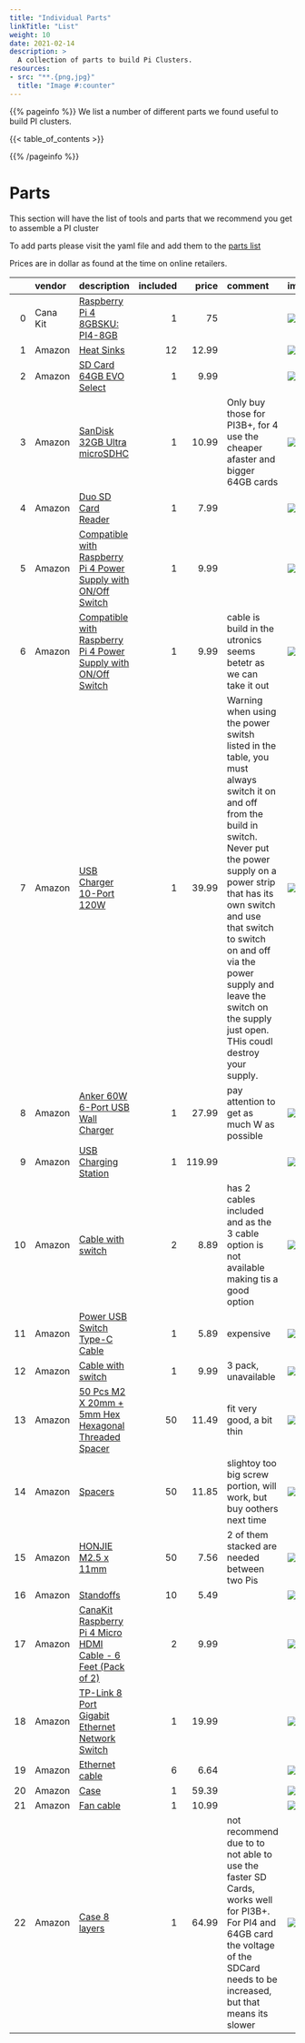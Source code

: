 ```yaml
---
title: "Individual Parts"
linkTitle: "List"
weight: 10
date: 2021-02-14
description: >
  A collection of parts to build Pi Clusters.
resources:
- src: "**.{png,jpg}"
  title: "Image #:counter"
---
```



{{% pageinfo %}}
We list a number of different parts we found useful to build PI clusters.

{{< table_of_contents >}}

{{% /pageinfo %}}

# Parts

This section will have the list of tools and parts that we recommend you get to assemble a PI cluster

To add parts please visit the yaml file and add them to the 
[parts list](https://github.com/cloudmesh/pi/blob/main/parts/README-parts-list.yml)


Prices are in dollar as found at the time on online retailers.

<!-- parts list is generted with bin/parts.py do creat your own parts list first-->

<!--PARTS-->

|    | vendor   | description                                                                                                                                                                                                                                                                                                                                                                                                                                                                                                                   |   included |   price | comment                                                                                                                                                                                                                                                                                                                                 | image                                                                                                                            |
|---:|:---------|:------------------------------------------------------------------------------------------------------------------------------------------------------------------------------------------------------------------------------------------------------------------------------------------------------------------------------------------------------------------------------------------------------------------------------------------------------------------------------------------------------------------------------|-----------:|--------:|:----------------------------------------------------------------------------------------------------------------------------------------------------------------------------------------------------------------------------------------------------------------------------------------------------------------------------------------|:---------------------------------------------------------------------------------------------------------------------------------|
|  0 | Cana Kit | [Raspberry Pi 4 8GBSKU: PI4-8GB](https://www.canakit.com/raspberry-pi-4-8gb.html?defpid=4630)                                                                                                                                                                                                                                                                                                                                                                                                                                 |          1 |   75    |                                                                                                                                                                                                                                                                                                                                         | ![](https://images-na.ssl-images-amazon.com/images/I/71XIid%2BfQIL._AC_UL115_.jpg)                                               |
|  1 | Amazon   | [Heat Sinks](https://www.amazon.com/dp/B082RT8CMS/ref=sspa_dk_detail_1?psc=1&pd_rd_i=B082RT8CMS&pd_rd_w=3exm1&pf_rd_p=7d37a48b-2b1a-4373-8c1a-bdcc5da66be9&pd_rd_wg=X8rdX&pf_rd_r=QJYGCRZD3HBP38TH3VZK&pd_rd_r=52cc97b3-1cf0-4402-ba98-0b7d8d5f8649&spLa=ZW5jcnlwdGVkUXVhbGlmaWVyPUFUNzNXRU1BTFk3OUsmZW5jcnlwdGVkSWQ9QTA1NTE5NzEyME1EUFk4QVAxMTMmZW5jcnlwdGVkQWRJZD1BMDc2NDQ1MDNLTVhaWE5US0xEMUMmd2lkZ2V0TmFtZT1zcF9kZXRhaWwmYWN0aW9uPWNsaWNrUmVkaXJlY3QmZG9Ob3RMb2dDbGljaz10cnVl)                                            |         12 |   12.99 |                                                                                                                                                                                                                                                                                                                                         | ![](https://images-na.ssl-images-amazon.com/images/I/71falXitXBL._AC_UL115_.jpg)                                                 |
|  2 | Amazon   | [SD Card 64GB EVO Select](https://www.amazon.com/SAMSUNG-Select-microSDXC-Adapter-MB-ME64HA/dp/B08879MG33/ref=sr_1_2?dchild=1&keywords=sd+cards&qid=1604598396&refinements=p_n_feature_two_browse-bin%3A6518305011%2Cp_89%3APNY%7CSAMSUNG%7CSanDisk&rnid=2528832011&s=pc&sr=1-2)                                                                                                                                                                                                                                              |          1 |    9.99 |                                                                                                                                                                                                                                                                                                                                         | ![](https://images-na.ssl-images-amazon.com/images/I/81T-dh3PhUL._AC_UL115_.jpg)                                                 |
|  3 | Amazon   | [SanDisk 32GB Ultra microSDHC](https://www.amazon.com/SanDisk-Ultra-microSDXC-Memory-Adapter/dp/B073JWXGNT/ref=sr_1_4?keywords=32+GB+sd+card&qid=1579096243&sr=8-4)                                                                                                                                                                                                                                                                                                                                                           |          1 |   10.99 | Only buy those for PI3B+, for 4 use the cheaper afaster and bigger 64GB cards                                                                                                                                                                                                                                                           | ![](https://images-na.ssl-images-amazon.com/images/I/61wtfkbzUIL._AC_UL115_.jpg)                                                 |
|  4 | Amazon   | [Duo SD Card Reader](https://www.amazon.com/dp/B07VB6C3QJ/ref=twister_B07VFBX16H?_encoding=UTF8&psc=1)                                                                                                                                                                                                                                                                                                                                                                                                                        |          1 |    7.99 |                                                                                                                                                                                                                                                                                                                                         | ![](https://images-na.ssl-images-amazon.com/images/I/51EWYgXoZ8L._AC_UL115_.jpg)                                                 |
|  5 | Amazon   | [Compatible with Raspberry Pi 4 Power Supply with ON/Off Switch](https://www.amazon.com/UCTRONICS-Raspberry-Supply-Charger-Adapter/dp/B08C9VYLLK/ref=pd_sbs_20?pd_rd_w=gD9Fs&pf_rd_p=c52600a3-624a-4791-b4c4-3b112e19fbbc&pf_rd_r=KDH6QB1D5CP7S9TRPMCW&pd_rd_r=4e1b31d9-4bd7-4029-8003-cffb9dd23c84&pd_rd_wg=NfsSJ&pd_rd_i=B08C9VYLLK&psc=1)                                                                                                                                                                                  |          1 |    9.99 |                                                                                                                                                                                                                                                                                                                                         | ![](https://images-na.ssl-images-amazon.com/images/I/61zbBFZW1iL._AC_UL115_.jpg)                                                 |
|  6 | Amazon   | [Compatible with Raspberry Pi 4 Power Supply with ON/Off Switch](https://www.amazon.com/Smraza-Compatible-Raspberry-Charger-Rotation/dp/B07VFDYNL4/ref=sr_1_4?crid=1T9Q9UVNFZJXU&keywords=raspberry+4+power+supply&qid=1579099146&s=electronics&sprefix=raspberry+4+%2Celectronics%2C148&sr=1-4)                                                                                                                                                                                                                              |          1 |    9.99 | cable is build in the utronics seems betetr as we can take it out                                                                                                                                                                                                                                                                       | ![](https://images-na.ssl-images-amazon.com/images/I/71Hr5njQjoL._AC_UL115_.jpg)                                                 |
|  7 | Amazon   | [USB Charger 10-Port 120W](https://www.amazon.com/gp/product/B071KBT4ZR/ref=ppx_yo_dt_b_asin_title_o03_s00?ie=UTF8&psc=1)                                                                                                                                                                                                                                                                                                                                                                                                     |          1 |   39.99 | Warning when using the power switsh listed in the table, you must always switch it on and off from the build in switch. Never put the power supply on a power strip that has its own switch and use that switch to switch on and off via the power supply and leave the switch on the supply just open. THis coudl destroy your supply. | ![](https://images-na.ssl-images-amazon.com/images/I/61tZznbrI4L._AC_UL115_.jpg)                                                 |
|  8 | Amazon   | [Anker 60W 6-Port USB Wall Charger](https://www.amazon.com/Anker-6-Port-Charger-PowerPort-iPhone/dp/B00P933OJC)                                                                                                                                                                                                                                                                                                                                                                                                               |          1 |   27.99 | pay attention to get as much W as possible                                                                                                                                                                                                                                                                                              | ![](https://images-na.ssl-images-amazon.com/images/I/517ZyDrAvzL._AC_UL115_.jpg)                                                 |
|  9 | Amazon   | [USB Charging Station](https://www.amazon.com/G-daimler-Charging-Intelligent-Protection-organizer/dp/B077VGZBVS/ref=sr_1_2?dchild=1&keywords=60+port+usb+charger&qid=1608319889&s=electronics&sr=1-2)                                                                                                                                                                                                                                                                                                                         |          1 |  119.99 |                                                                                                                                                                                                                                                                                                                                         | ![](https://m.media-amazon.com/images/I/71eh7WFgpgL._AC_SS350_.jpg)                                                              |
| 10 | Amazon   | [Cable with switch](https://www.amazon.com/Pastall-Raspberry-Switch-Type-C-2-Pack/dp/B082QQ962S/ref=pd_sbs_7?pd_rd_w=8sVVp&pf_rd_p=c52600a3-624a-4791-b4c4-3b112e19fbbc&pf_rd_r=FFBWW6TVCZGS95XD0YFG&pd_rd_r=53877786-173e-4651-9193-7a741733df5f&pd_rd_wg=YdxRj&pd_rd_i=B082QQ962S&psc=1)                                                                                                                                                                                                                                    |          2 |    8.89 | has 2 cables included and as the 3 cable option is not available making tis a good option                                                                                                                                                                                                                                               | ![](https://images-na.ssl-images-amazon.com/images/I/51wbUxd2X3L._AC_UL115_.jpg)                                                 |
| 11 | Amazon   | [Power USB Switch Type-C Cable](https://www.amazon.com/VEGET-Raspberry-Switch-Type-C-Devices%EF%BC%881-Pack%EF%BC%89/dp/B07VLW8Q6T/ref=sr_1_8?keywords=usb+to+usbc+power+cable+pi&qid=1579099507&s=electronics&sr=1-8)                                                                                                                                                                                                                                                                                                        |          1 |    5.89 | expensive                                                                                                                                                                                                                                                                                                                               | ![](https://images-na.ssl-images-amazon.com/images/I/51fGtzImuwL._AC_UL115_.jpg)                                                 |
| 12 | Amazon   | [Cable with switch](https://www.amazon.com/VEGET-Raspberry-Switch-Arduino-Devices%EF%BC%883-Pack%EF%BC%89/dp/B07VSC1X2Y/ref=sr_1_38?dchild=1&keywords=raspberry+pi+4+power+switch&s=electronics&sr=1-38)                                                                                                                                                                                                                                                                                                                      |          1 |    9.99 | 3 pack, unavailable                                                                                                                                                                                                                                                                                                                     | ![](https://m.media-amazon.com/images/I/51fGtzImuwL._AC_SS260_.jpg)                                                              |
| 13 | Amazon   | [50 Pcs M2 X 20mm + 5mm Hex Hexagonal Threaded Spacer](https://www.amazon.com/20mm-Hexagonal-Threaded-Spacer-Support/dp/B00FH8AB8Q/ref=sr_1_1?dchild=1&keywords=50pcs+m2+x+20mm+%2B+5mm+hex+hexagonal+threaded&qid=1613164621&s=instant-video&sr=1-1)                                                                                                                                                                                                                                                                         |         50 |   11.49 | fit very good, a bit thin                                                                                                                                                                                                                                                                                                               | ![](https://images-na.ssl-images-amazon.com/images/I/51MfVTSrZWL._AC_SL1100_.jpg)                                                |
| 14 | Amazon   | [Spacers](https://www.amazon.com/Uxcell-a15060200ux0459-Female-Thread-Standoff/dp/B013G1Q300/ref=pd_sbs_328_1/142-4311132-1603634?_encoding=UTF8&pd_rd_i=B013G1Q300&pd_rd_r=a582d19c-1fc3-4f0a-b6cf-3da0968605e3&pd_rd_w=CFQDF&pd_rd_wg=zZcXu&pf_rd_p=ed1e2146-ecfe-435e-b3b5-d79fa072fd58&pf_rd_r=9AS1B4D8FP6WVANPDNJK&psc=1&refRID=9AS1B4D8FP6WVANPDNJK)                                                                                                                                                                    |         50 |   11.85 | slightoy too big screw portion, will work, but buy oothers next time                                                                                                                                                                                                                                                                    | ![](https://m.media-amazon.com/images/I/61SUGyHJ6AL._AC_SS350_.jpg)                                                              |
| 15 | Amazon   | [HONJIE M2.5 x 11mm](https://www.amazon.com/gp/product/B0824G9YGN/ref=ppx_yo_dt_b_asin_title_o03_s00?ie=UTF8&psc=1)                                                                                                                                                                                                                                                                                                                                                                                                           |         50 |    7.56 | 2 of them stacked are needed between two Pis                                                                                                                                                                                                                                                                                            | ![](https://images-na.ssl-images-amazon.com/images/I/61g-4kBBomL._AC_UL115_.jpg)                                                 |
| 16 | Amazon   | [Standoffs](https://www.amazon.com/gp/product/B0721SP83Q/ref=ppx_yo_dt_b_asin_title_o02_s00?ie=UTF8&psc=1)                                                                                                                                                                                                                                                                                                                                                                                                                    |         10 |    5.49 |                                                                                                                                                                                                                                                                                                                                         | ![](https://images-na.ssl-images-amazon.com/images/I/41OuQXxXErL._AC_.jpg)                                                       |
| 17 | Amazon   | [CanaKit Raspberry Pi 4 Micro HDMI Cable - 6 Feet (Pack of 2)](https://www.amazon.com/CanaKit-Raspberry-Micro-HDMI-Cable/dp/B07TTKD38N/ref=sr_1_1?dchild=1&keywords=CanaKit+Premium+Raspberry+Pi+4+Micro+HDMI+Cable+-+6+Feet&qid=1613164997&s=instant-video&sr=1-1)                                                                                                                                                                                                                                                           |          2 |    9.99 |                                                                                                                                                                                                                                                                                                                                         | ![](https://images-na.ssl-images-amazon.com/images/I/51yE14NxDLL._AC_UL115_.jpg)                                                 |
| 18 | Amazon   | [TP-Link 8 Port Gigabit Ethernet Network Switch](https://www.amazon.com/Ethernet-Splitter-Optimization-Unmanaged-TL-SG108/dp/B00A121WN6/ref=sxin_0_ac_d_pm?ac_md=1-0-VW5kZXIgJDI1-ac_d_pm&crid=24HQ4WYMS87EK&cv_ct_cx=network+switch+8+port+gigabit&keywords=network+switch+8+port+gigabit&pd_rd_i=B00A121WN6&pd_rd_r=ca9eca7c-5023-40a5-96de-63e0d33307ec&pd_rd_w=7KFIO&pd_rd_wg=Me9bz&pf_rd_p=ef07af27-e48f-451d-ab63-8b6b216a0bc3&pf_rd_r=9TJZ9PHMZF52FTYN9PNX&psc=1&qid=1579098368&sprefix=network+switch%5C%2Caps%2C150) |          1 |   19.99 |                                                                                                                                                                                                                                                                                                                                         | ![](https://images-na.ssl-images-amazon.com/images/I/71%2BbqPCPpIL._AC_UL115_.jpg)                                               |
| 19 | Amazon   | [Ethernet cable](https://www.amazon.com/Cat-Ethernet-Cable-White-Connectors/dp/B01IQWGRPU/ref=sr_1_3?dchild=1&keywords=network+cable&qid=1604589880&refinements=p_n_feature_keywords_three_browse-bin%3A7070221011&rnid=5462369011&s=pc&sr=1-3)                                                                                                                                                                                                                                                                               |          6 |    6.64 |                                                                                                                                                                                                                                                                                                                                         | ![](https://images-na.ssl-images-amazon.com/images/I/71YTQEXpoKL._AC_UL115_.jpg)                                                 |
| 20 | Amazon   | [Case](https://www.amazon.com/dp/B08KDHQKYL/?coliid=IS4WAW93LHZEX&colid=19DQ1O5T0I53M&psc=1&ref_=lv_ov_lig_dp_it)                                                                                                                                                                                                                                                                                                                                                                                                             |          1 |   59.39 |                                                                                                                                                                                                                                                                                                                                         | ![](https://m.media-amazon.com/images/S/aplus-media/sc/61d034b4-4779-44a1-b611-ffcdb494dbea.__CR0,0,150,300_PT0_SX150_V1___.jpg) |
| 21 | Amazon   | [Fan cable](https://www.amazon.com/CRJ-Voltage-Step-Up-Sleeved-Adapter/dp/B07QFG6LFR)                                                                                                                                                                                                                                                                                                                                                                                                                                         |          1 |   10.99 |                                                                                                                                                                                                                                                                                                                                         | ![](https://images-na.ssl-images-amazon.com/images/I/81T3AgBahML._AC_UL115_.jpg)                                                 |
| 22 | Amazon   | [Case 8 layers](https://www.amazon.com/GeeekPi-Raspberry-Cluster-Stackable-4-Layers/dp/B085XSPV7G/ref=sr_1_6?dchild=1&keywords=raspberry%2Bpi%2Bcluster%2Bcase%2Bwith%2Bvan&qid=1608317526&sr=8-6&th=1)                                                                                                                                                                                                                                                                                                                       |          1 |   64.99 | not recommend due to to not able to use the faster SD Cards, works well for PI3B+. For PI4 and 64GB card the voltage of the SDCard needs to be increased, but that means its slower                                                                                                                                                     | ![](https://images-na.ssl-images-amazon.com/images/I/61m-TB3%2BdpL._AC_UL115_.jpg)                                               |

<!--PARTS-->




















